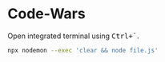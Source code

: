 # Code-Wars

Open integrated terminal using <kbd>Ctrl+`</kbd>.

```bash
npx nodemon --exec 'clear && node file.js'
```
